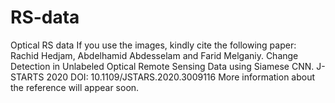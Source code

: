# RS-data
Optical RS data
If you use the images, kindly cite the following paper:
Rachid Hedjam, Abdelhamid Abdesselam and Farid Melganiy.
Change Detection in Unlabeled Optical Remote Sensing Data using Siamese CNN.
J-STARTS 2020
DOI: 10.1109/JSTARS.2020.3009116
More information about the reference will appear soon.
